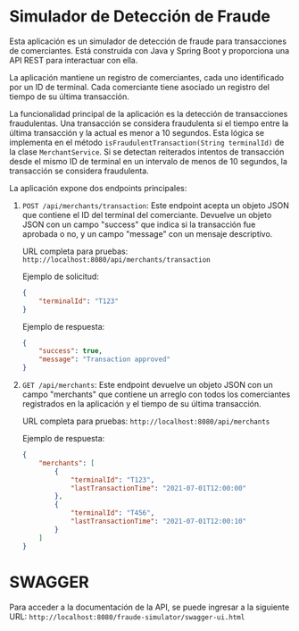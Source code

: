 # Simulador de Detección de Fraude

Esta aplicación es un simulador de detección de fraude para transacciones de comerciantes. Está construida con Java y Spring Boot y proporciona una API REST para interactuar con ella.

La aplicación mantiene un registro de comerciantes, cada uno identificado por un ID de terminal. Cada comerciante tiene asociado un registro del tiempo de su última transacción.

La funcionalidad principal de la aplicación es la detección de transacciones fraudulentas. Una transacción se considera fraudulenta si el tiempo entre la última transacción y la actual es menor a 10 segundos. Esta lógica se implementa en el método `isFraudulentTransaction(String terminalId)` de la clase `MerchantService`. Si se detectan reiterados intentos de transacción desde el mismo ID de terminal en un intervalo de menos de 10 segundos, la transacción se considera fraudulenta.

La aplicación expone dos endpoints principales:

1. `POST /api/merchants/transaction`: Este endpoint acepta un objeto JSON que contiene el ID del terminal del comerciante. Devuelve un objeto JSON con un campo "success" que indica si la transacción fue aprobada o no, y un campo "message" con un mensaje descriptivo.

   URL completa para pruebas: `http://localhost:8080/api/merchants/transaction`

   Ejemplo de solicitud:
   ```json
   {
       "terminalId": "T123"
   }
    ```
    Ejemplo de respuesta:
    ```json
    {
        "success": true,
        "message": "Transaction approved"
    }
    ```  
   
2. `GET /api/merchants`: Este endpoint devuelve un objeto JSON con un campo "merchants" que contiene un arreglo con todos los comerciantes registrados en la aplicación y el tiempo de su última transacción.
      
     URL completa para pruebas: `http://localhost:8080/api/merchants`
        
     Ejemplo de respuesta:
     ```json
     {
         "merchants": [
             {
                 "terminalId": "T123",
                 "lastTransactionTime": "2021-07-01T12:00:00"
             },
             {
                 "terminalId": "T456",
                 "lastTransactionTime": "2021-07-01T12:00:10"
             }
         ]
     }
     ``` 
   

# SWAGGER
Para acceder a la documentación de la API, se puede ingresar a la siguiente URL: `http://localhost:8080/fraude-simulator/swagger-ui.html`
   
